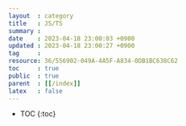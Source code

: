 ```yaml
---
layout  : category
title   : JS/TS
summary : 
date    : 2023-04-18 23:00:03 +0900
updated : 2023-04-18 23:00:27 +0900
tag     : 
resource: 36/556902-049A-4A5F-A834-0DB1BC638C62
toc     : true
public  : true
parent  : [[/index]]
latex   : false
---
```

* TOC
{:toc}

